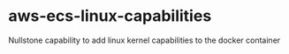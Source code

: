 # aws-ecs-linux-capabilities
Nullstone capability to add linux kernel capabilities to the docker container
